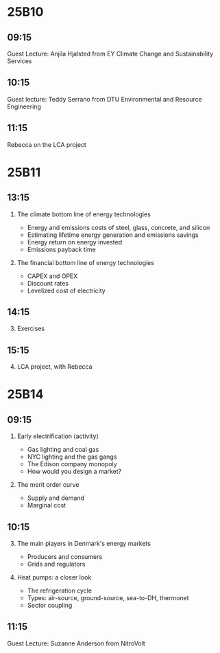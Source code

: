 
25B10
=====

09:15
-----
Guest Lecture: Anjila Hjalsted from EY Climate Change and Sustainability Services

10:15
-----
Guest lecture: Teddy Serrano from DTU Environmental and Resource Engineering

11:15
-----
Rebecca on the LCA project

25B11
=====

13:15
-----
1. The climate bottom line of energy technologies
   - Energy and emissions costs of steel, glass, concrete, and silicon
   - Estimating lifetime energy generation and emissions savings
   - Energy return on energy invested
   - Emissions payback time

2. The financial bottom line of energy technologies
   - CAPEX and OPEX
   - Discount rates
   - Levelized cost of electricity

14:15
-----
3. Exercises

15:15
-----
4. LCA project, with Rebecca

25B14
=====

09:15
-----
1. Early electrification (activity)
   - Gas lighting and coal gas
   - NYC lighting and the gas gangs
   - The Edison company monopoly
   - How would you design a market?

2. The merit order curve
   - Supply and demand
   - Marginal cost

10:15
-----
3. The main players in Denmark's energy markets
   - Producers and consumers
   - Grids and regulators
  
4. Heat pumps: a closer look
   - The refrigeration cycle
   - Types: air-source, ground-source, sea-to-DH, thermonet
   - Sector coupling

11:15
-----
Guest Lecture: Suzanne Anderson from NitroVolt

